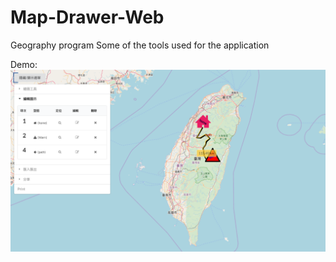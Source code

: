 # Map-Drawer-Web
Geography program
Some of the tools used for the application

Demo:
<img src="./demo.png" style="width: 555px;">
